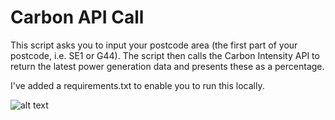 # Carbon API Call

This script asks you to input your postcode area (the first part of your postcode, i.e. SE1 or G44). The script then calls the Carbon Intensity API to return the latest power generation data and presents these as a percentage.

I've added a requirements.txt to enable you to run this locally. 

![alt text](https://github.com/rcampb60/carbon_api_call/main/Capture.jpg?raw=true)
